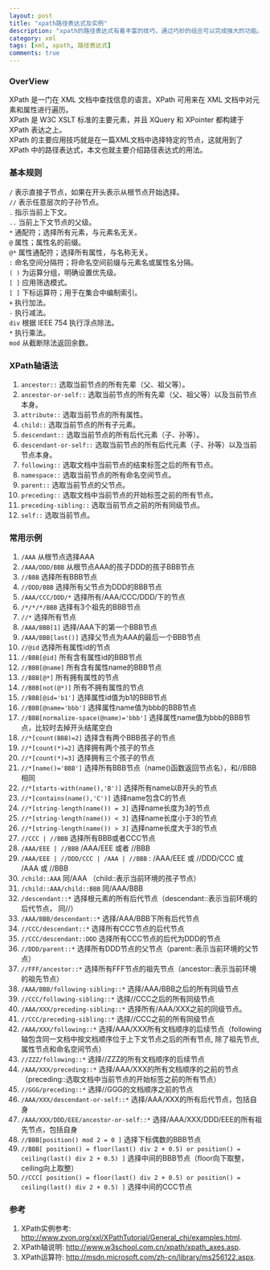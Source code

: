 ```yaml
---
layout: post
title: "xpath路径表达式及实例"
description: "xpath的路径表达式有着丰富的技巧，通过巧妙的组合可以完成强大的功能。"
category: xml
tags: [xml, xpath, 路径表达式]
comments: true
---
```


### OverView

XPath 是一门在 XML 文档中查找信息的语言。XPath 可用来在 XML 文档中对元素和属性进行遍历。<br/>
XPath 是 W3C XSLT 标准的主要元素，并且 XQuery 和 XPointer 都构建于 XPath 表达之上。<br/>
XPath 的主要应用技巧就是在一篇XML文档中选择特定的节点，这就用到了 XPath 中的路径表达式，本文也就主要介绍路径表达式的用法。

<!-- more -->

### 基本规则

`/` 表示直接子节点，如果在开头表示从根节点开始选择。<br/>
`//` 表示任意层次的子孙节点。<br/>
`.` 指示当前上下文。<br/>
`..` 当前上下文节点的父级。<br/>
`*` 通配符；选择所有元素，与元素名无关。<br/>
`@` 属性；属性名的前缀。<br/>
`@*` 属性通配符；选择所有属性，与名称无关。<br/>
`:` 命名空间分隔符；将命名空间前缀与元素名或属性名分隔。<br/>
`( )` 为运算分组，明确设置优先级。<br/>
`[ ]` 应用筛选模式。<br/>
`[ ]` 下标运算符；用于在集合中编制索引。<br/>
`+` 执行加法。<br/>
`-` 执行减法。<br/>
`div` 根据 IEEE 754 执行浮点除法。<br/>
`*` 执行乘法。</br>
`mod` 从截断除法返回余数。<br/>

### XPath轴语法

1. `ancestor::` 选取当前节点的所有先辈（父、祖父等）。
2. `ancestor-or-self::` 选取当前节点的所有先辈（父、祖父等）以及当前节点本身。
3. `attribute::` 选取当前节点的所有属性。
4. `child::` 选取当前节点的所有子元素。
5. `descendant::` 选取当前节点的所有后代元素（子、孙等）。
6. `descendant-or-self::` 选取当前节点的所有后代元素（子、孙等）以及当前节点本身。
7. `following::` 选取文档中当前节点的结束标签之后的所有节点。
8. `namespace::` 选取当前节点的所有命名空间节点。
9. `parent::` 选取当前节点的父节点。
10. `preceding::` 选取文档中当前节点的开始标签之前的所有节点。
11. `preceding-sibling::` 选取当前节点之前的所有同级节点。
12. `self::` 选取当前节点。

### 常用示例

1. `/AAA` 从根节点选择AAA
2. `/AAA/DDD/BBB` 从根节点AAA的孩子DDD的孩子BBB节点
3. `//BBB` 选择所有BBB节点
4. `//DDD/BBB` 选择所有父节点为DDD的BBB节点
5. `/AAA/CCC/DDD/*` 选择所有/AAA/CCC/DDD/下的节点
6. `/*/*/*/BBB` 选择有3个祖先的BBB节点
7. `//*` 选择所有节点
8. `/AAA/BBB[1]` 选择/AAA下的第一个BBB节点
9. `/AAA/BBB[last()]` 选择父节点为AAA的最后一个BBB节点
10. `//@id` 选择所有属性id的节点
11. `//BBB[@id]` 所有含有属性id的BBB节点
12. `//BBB[@name]` 所有含有属性name的BBB节点
13. `//BBB[@*]` 所有拥有属性的节点
14. `//BBB[not(@*)]` 所有不拥有属性的节点
15. `//BBB[@id='b1']` 选择属性id值为b1的BBB节点
16. `//BBB[@name='bbb']` 选择属性name值为bbb的BBB节点
17. `//BBB[normalize-space(@name)='bbb']` 选择属性name值为bbb的BBB节点，比较时去掉开头结尾空白
18. `//*[count(BBB)=2]` 选择含有两个BBB孩子的节点
19. `//*[count(*)=2]` 选择拥有两个孩子的节点
20. `//*[count(*)=3]` 选择拥有三个孩子的节点
21. `//*[name()='BBB']` 选择所有BBB节点（name()函数返回节点名），和//BBB相同
22. `//*[starts-with(name(),'B')]` 选择所有name以B开头的节点
23. `//*[contains(name(),'C')]` 选择name包含C的节点
24. `//*[string-length(name()) = 3]` 选择name长度为3的节点
25. `//*[string-length(name()) < 3]` 选择name长度小于3的节点
26. `//*[string-length(name()) > 3]` 选择name长度大于3的节点
27. `//CCC | //BBB` 选择所有BBB或者CCC节点
28. `/AAA/EEE | //BBB` /AAA/EEE 或者 //BBB
29. `/AAA/EEE | //DDD/CCC | /AAA | //BBB` : /AAA/EEE 或 //DDD/CCC 或 /AAA 或 //BBB
30. `/child::AAA` 同/AAA （child::表示当前环境的孩子节点）
31. `/child::AAA/child::BBB` 同/AAA/BBB
32. `/descendant::*` 选择根元素的所有后代节点（descendant::表示当前环境的后代节点， 同//）
33. `/AAA/BBB/descendant::*` 选择/AAA/BBB下所有后代节点
34. `//CCC/descendant::*` 选择所有CCC节点的后代节点
35. `//CCC/descendant::DDD` 选择所有CCC节点的后代为DDD的节点
36. `//DDD/parent::*` 选择所有DDD节点的父节点（parent::表示当前环境的父节点）
37. `//FFF/ancestor::*` 选择所有FFF节点的祖先节点（ancestor::表示当前环境的祖先节点）
38. `/AAA/BBB/following-sibling::*` 选择/AAA/BBB之后的所有同级节点
39. `//CCC/following-sibling::*` 选择//CCC之后的所有同级节点
40. `/AAA/XXX/preceding-sibling::*` 选择所有/AAA/XXX之前的同级节点。
41. `//CCC/preceding-sibling::*` 选择//CCC之前的所有同级节点
42. `/AAA/XXX/following::*` 选择/AAA/XXX所有文档顺序的后续节点（following轴包含同一文档中按文档顺序位于上下文节点之后的所有节点, 除了祖先节点,属性节点和命名空间节点）
43. `//ZZZ/following::*` 选择//ZZZ的所有文档顺序的后续节点
44. `/AAA/XXX/preceding::*` 选择/AAA/XXX的所有文档顺序的之前的节点（preceding::选取文档中当前节点的开始标签之前的所有节点）
45. `//GGG/preceding::*` 选择//GGG的文档顺序之前的节点
46. `/AAA/XXX/descendant-or-self::*` 选择/AAA/XXX的所有后代节点，包括自身
47. `/AAA/XXX/DDD/EEE/ancestor-or-self::*` 选择/AAA/XXX/DDD/EEE的所有祖先节点，包括自身
48. `//BBB[position() mod 2 = 0 ]` 选择下标偶数的BBB节点
49. `//BBB[ position() = floor(last() div 2 + 0.5) or position() = ceiling(last() div 2 + 0.5) ]` 选择中间的BBB节点（floor向下取整，ceiling向上取整） 
50. `//CCC[ position() = floor(last() div 2 + 0.5) or position() = ceiling(last() div 2 + 0.5) ]` 选择中间的CCC节点

### 参考
1. XPath实例参考: <http://www.zvon.org/xxl/XPathTutorial/General_chi/examples.html>.
2. XPath轴说明: <http://www.w3school.com.cn/xpath/xpath_axes.asp>.
3. XPath运算符: <http://msdn.microsoft.com/zh-cn/library/ms256122.aspx>.
